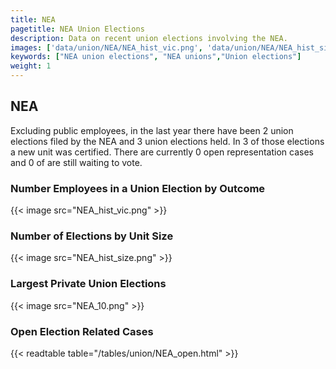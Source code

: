```yaml
---
title: NEA
pagetitle: NEA Union Elections
description: Data on recent union elections involving the NEA.
images: ['data/union/NEA/NEA_hist_vic.png', 'data/union/NEA/NEA_hist_size.png', 'data/union/NEA/NEA_10.png']
keywords: ["NEA union elections", "NEA unions","Union elections"]
weight: 1
---
```

##  NEA

Excluding public employees, in the last year there have been 2 union elections filed by the NEA and 3 union elections held. In 3 of those elections a new unit was certified. There are currently 0 open representation cases and 0 of are still waiting to vote.

### Number Employees in a Union Election by Outcome
{{< image src="NEA_hist_vic.png" >}}

### Number of Elections by Unit Size
{{< image src="NEA_hist_size.png" >}}

### Largest Private Union Elections
{{< image src="NEA_10.png" >}}

### Open Election Related Cases
{{< readtable table="/tables/union/NEA_open.html" >}}

